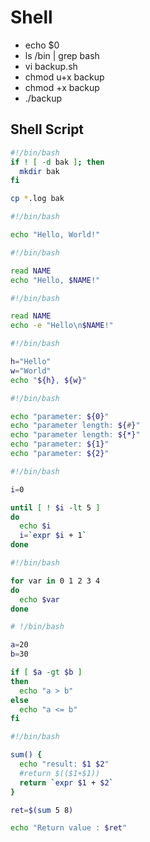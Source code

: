 # Shell

- echo $0
- ls /bin | grep bash
- vi backup.sh
- chmod u+x backup
- chmod +x backup
- ./backup

## Shell Script

```bash
#!/bin/bash
if ! [ -d bak ]; then
  mkdir bak
fi

cp *.log bak
```

```bash
#!/bin/bash

echo "Hello, World!"
```

```bash
#!/bin/bash

read NAME
echo "Hello, $NAME!"
```

```bash
#!/bin/bash

read NAME
echo -e "Hello\n$NAME!"
```

```bash
#!/bin/bash

h="Hello"
w="World"
echo "${h}, ${w}"
```

```bash
#!/bin/bash

echo "parameter: ${0}"
echo "parameter length: ${#}"
echo "parameter length: ${*}"
echo "parameter: ${1}"
echo "parameter: ${2}"
```

```bash
#!/bin/bash

i=0

until [ ! $i -lt 5 ]
do
  echo $i
  i=`expr $i + 1`
done
```

```bash
#!/bin/bash

for var in 0 1 2 3 4
do
  echo $var
done
```

```bash
# !/bin/bash

a=20
b=30

if [ $a -gt $b ]
then
  echo "a > b"
else
  echo "a <= b"
fi
```

```bash
#!/bin/bash

sum() {
  echo "result: $1 $2"
  #return $(($1+$1))
  return `expr $1 + $2`
}

ret=$(sum 5 8)

echo "Return value : $ret"
```

